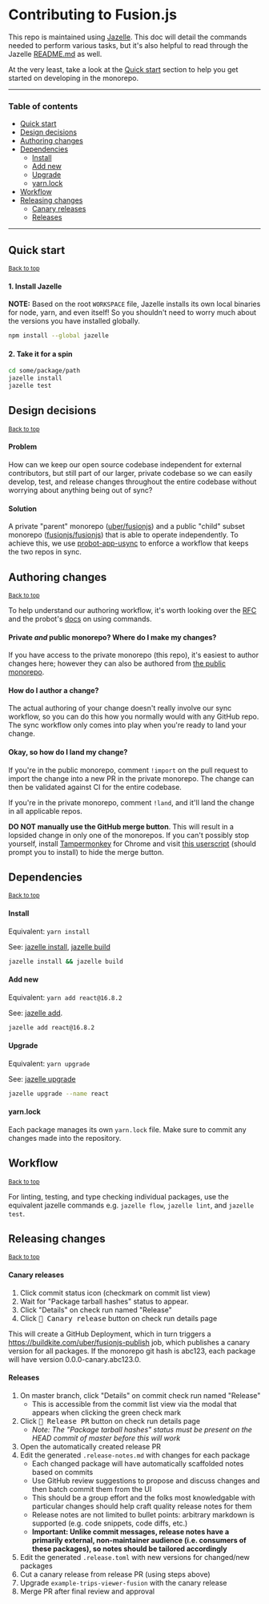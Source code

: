 # Contributing to Fusion.js

This repo is maintained using [Jazelle](https://github.com/fusionjs/fusionjs/tree/master/jazelle). This doc will detail the commands needed to perform various tasks, but it's also helpful to read through the Jazelle [README.md](https://github.com/fusionjs/fusionjs/blob/master/jazelle/README.md) as well.

At the very least, take a look at the [Quick start](#quick-start) section to help you get started on developing in the monorepo.

---

### Table of contents

- [Quick start](#quick-start)
- [Design decisions](#design-decisions)
- [Authoring changes](#authoring-changes)
- [Dependencies](#dependencies)
  - [Install](#install)
  - [Add new](#add-new)
  - [Upgrade](#upgrade)
  - [yarn.lock](#yarnlock)
- [Workflow](#workflow)
- [Releasing changes](#releasing-changes)
  - [Canary releases](#canary-releases)
  - [Releases](#releases)

---


## Quick start
<sup><a href="#table-of-contents">Back to top</a></sup>

#### 1. Install Jazelle

**NOTE:** Based on the root `WORKSPACE` file, Jazelle installs its own local binaries for node, yarn, and even itself! So you shouldn't need to worry much about the versions you have installed globally.

```sh
npm install --global jazelle
```

#### 2. Take it for a spin

```sh
cd some/package/path
jazelle install
jazelle test
```


## Design decisions
<sup><a href="#table-of-contents">Back to top</a></sup>

#### Problem

How can we keep our open source codebase independent for external contributors, but still part of our larger, private codebase so we can easily develop, test, and release changes throughout the entire codebase without worrying about anything being out of sync?

#### Solution

A private "parent" monorepo ([uber/fusionjs](https://github.com/uber/fusionjs)) and a public "child" subset monorepo ([fusionjs/fusionjs](https://github.com/fusionjs/fusionjs)) that is able to operate independently. To achieve this, we use [probot-app-usync](https://github.com/uber-workflow/probot-app-usync) to enforce a workflow that keeps the two repos in sync.

## Authoring changes
<sup><a href="#table-of-contents">Back to top</a></sup>

To help understand our authoring workflow, it's worth looking over the [RFC](https://docs.google.com/document/d/1WUza9Be3lxrRi5TZY7mX7aEoEqEonKlhtpxxinmQv5I) and the probot's [docs](https://github.com/uber-workflow/probot-app-usync#comment-commands) on using commands.

#### Private *and* public monorepo? Where do I make my changes?

If you have access to the private monorepo (this repo), it's easiest to author changes here; however they can also be authored from [the public monorepo](https://github.com/fusionjs/fusionjs).

#### How do I author a change?

The actual authoring of your change doesn't really involve our sync workflow, so you can do this how you normally would with any GitHub repo. The sync workflow only comes into play when you're ready to land your change.

#### Okay, so how do I land my change?

If you're in the public monorepo, comment `!import` on the pull request to import the change into a new PR in the private monorepo. The change can then be validated against CI for the entire codebase.

If you're in the private monorepo, comment `!land`, and it'll land the change in all applicable repos.

**DO NOT manually use the GitHub merge button**. This will result in a lopsided change in only one of the monorepos. If you can't possibly stop yourself, install [Tampermonkey](https://chrome.google.com/webstore/detail/tampermonkey/dhdgffkkebhmkfjojejmpbldmpobfkfo) for Chrome and visit [this userscript](https://gist.github.com/chrisdothtml/a56cff0ab51bdbccea49d1236b741e94/raw/HideMergeButton.user.js) (should prompt you to install) to hide the merge button.


## Dependencies
<sup><a href="#table-of-contents">Back to top</a></sup>

#### Install

Equivalent: `yarn install`

See: [jazelle install](https://github.com/fusionjs/fusionjs/blob/master/jazelle/README.md#jazelle-install), [jazelle build](https://github.com/fusionjs/fusionjs/blob/master/jazelle/README.md#jazelle-build)

```sh
jazelle install && jazelle build
```

#### Add new

Equivalent: `yarn add react@16.8.2`

See: [jazelle add](https://github.com/fusionjs/fusionjs/blob/master/jazelle/README.md#jazelle-add).

```sh
jazelle add react@16.8.2
```

#### Upgrade

Equivalent: `yarn upgrade`

See: [jazelle upgrade](https://github.com/fusionjs/fusionjs/blob/master/jazelle/README.md#jazelle-upgrade)

```sh
jazelle upgrade --name react
```

#### yarn.lock

Each package manages its own `yarn.lock` file. Make sure to commit any changes made into the repository.

## Workflow
<sup><a href="#table-of-contents">Back to top</a></sup>

For linting, testing, and type checking individual packages, use the equivalent jazelle commands e.g. `jazelle flow`, `jazelle lint`, and `jazelle test`.

## Releasing changes
<sup><a href="#table-of-contents">Back to top</a></sup>

#### Canary releases

1. Click commit status icon (checkmark on commit list view)
2. Wait for "Package tarball hashes" status to appear.
3. Click "Details" on check run named "Release"
4. Click <kbd>:baby_chick: Canary release</kbd> button on check run details page

This will create a GitHub Deployment, which in turn triggers a https://buildkite.com/uber/fusionjs-publish job, which publishes a canary version for all packages. If the monorepo git hash is abc123, each package will have version 0.0.0-canary.abc123.0.

#### Releases

1. On master branch, click "Details" on commit check run named "Release"
    - This is accessible from the commit list view via the modal that appears when clicking the green check mark
2. Click <kbd>:rocket: Release PR</kbd> button on check run details page
    - *Note: The "Package tarball hashes" status must be present on the HEAD commit of master before this will work*
3. Open the automatically created release PR
4. Edit the generated `.release-notes.md` with changes for each package
    - Each changed package will have automatically scaffolded notes based on commits
    - Use GitHub review suggestions to propose and discuss changes and then batch commit them from the UI
    - This should be a group effort and the folks most knowledgable with particular changes should help craft quality release notes for them
    - Release notes are not limited to bullet points: arbitrary markdown is supported (e.g. code snippets, code diffs, etc.)
    - **Important: Unlike commit messages, release notes have a primarily external, non-maintainer audience (i.e. consumers of these packages), so notes should be tailored accordingly**
5. Edit the generated `.release.toml` with new versions for changed/new packages
6. Cut a canary release from release PR (using steps above)
7. Upgrade `example-trips-viewer-fusion` with the canary release
8. Merge PR after final review and approval

